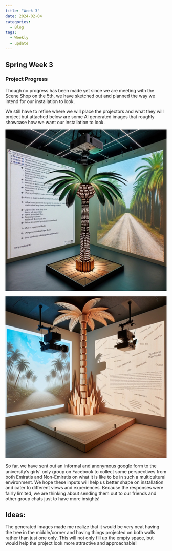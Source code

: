 ```yaml
---
title: "Week 3"
date: 2024-02-04
categories:
  - Blog
tags:
  - Weekly
  - update
---
```


## Spring Week 3

### Project Progress 

Though no progress has been made yet since we are meeting with the Scene Shop on the 5th, we have sketched out and planned the way we intend for our installation to look.

We still have to refine where we will place the projectors and what they will project but attached below are some AI generated images that roughly showcase how we want our installation to look. 

![](/assets/images/generatedimage1.JPG)

![](/assets/images/generatedimage2.JPG)


So far, we have sent out an informal and anonymous google form to the university’s girls’ only group on Facebook to collect some perspectives from both Emiratis and Non-Emiratis on what it is like to be in such a multicultural environment. We hope these inputs will help us better shape on installation and cater to different views and experiences. 
Because the responses were fairly limited, we are thinking about sending them out to our friends and other group chats just to have more insights!


## Ideas: 

The generated images made me realize that it would be very neat having the tree in the middle/corner and having things projected on both walls rather than just one only. This will not only fill up the empty space, but would help the project look more attractive and approachable!


